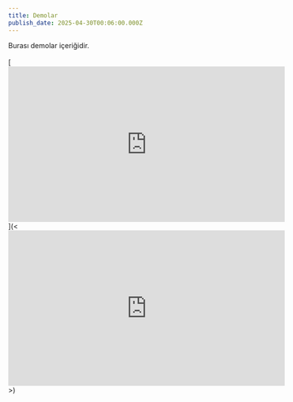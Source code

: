 ```yaml
---
title: Demolar
publish_date: 2025-04-30T00:06:00.000Z
---
```

Burası demolar içeriğidir.\
\
[<iframe width="560" height="315" src="https://www.youtube.com/embed/UDho2ngrt8c?si=DgY8gZpdWd39V4wo" title="YouTube video player" frameborder="0" allow="accelerometer; autoplay; clipboard-write; encrypted-media; gyroscope; picture-in-picture; web-share" referrerpolicy="strict-origin-when-cross-origin" allowfullscreen></iframe>](<<iframe width="560" height="315" src="https://www.youtube.com/embed/UDho2ngrt8c?si=DgY8gZpdWd39V4wo" title="YouTube video player" frameborder="0" allow="accelerometer; autoplay; clipboard-write; encrypted-media; gyroscope; picture-in-picture; web-share" referrerpolicy="strict-origin-when-cross-origin" allowfullscreen></iframe>>)
